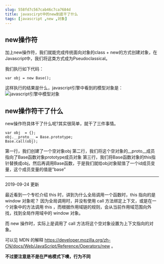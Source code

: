 ```yaml
---
slug: 558fd7c567cab46c7ca7684d
title: javascirpt中的new到底干了什么
tags: [javascript ,new ,对象]
---
```


## new操作符
加上new操作符，我们就能完成传统面向对象的class + new的方式创建对象，在Javascript中，我们将这类方式成为Pseudoclassical。

我们执行如下代码：
```
var obj = new Base();
```
这样执行的结果是什么，javascript引擎中看到的模型对象是：
 ![javascript引擎中模型对象](http:https://static.gaoqixhb.com/FnDln48_tBoWc4flNdsSlbwOEmxz)
 
## new操作符干了什么 
new操作符具体干了什么呢?其实很简单，就干了三件事情。
```
var obj  = {};
obj.__proto__ = Base.prototype;
Base.call(obj);
```
第一行，我们创建了一个空对象obj
第二行，我们将这个空对象的\__proto\__成员指向了Base函数对象prototype成员对象
第三行，我们将Base函数对象的this指针替换成obj，然后再调用Base函数，于是我们就给obj对象赋值了一个id成员变量，这个成员变量的值是”base”

----

2019-09-24 更新

最近看到一个专栏介绍 this 时，讲到为什么全局调用一个函数时，this 指向的是 window 对象呢？
因为全局调用时，并没有使用 call 方法绑定上下文，或是在一个对象中的方法调用 this ，而根据作用域链的规则，会从当前作用域范围向外找，找到全局作用域中的 window 对象。

而 new 操作时，实际上是调用了 call 方法将这个空对象设置为上下文指向的对象。

可以见 MDN 的解释  https://developer.mozilla.org/zh-CN/docs/Web/JavaScript/Reference/Operators/new 。

**不过要注意是不是在严格模式下噢，行为不同**

